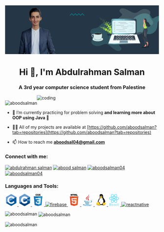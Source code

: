 ![logo](https://github.com/aboodsalman/aboodsalman/blob/main/an-introduction-to-low-level-programming.jpg)
<h1 align="center">Hi 👋, I'm Abdulrahman Salman</h1>
<h3 align="center">A 3rd year computer science student from Palestine</h3>
<img align="right" alt="coding" width="400" src="https://user-images.githubusercontent.com/115187902/230700872-d5f44b85-56c7-4e27-80a4-6e2db901e60c.gif">
<p align="left"> <img src="https://komarev.com/ghpvc/?username=aboodsalman&label=Profile%20views&color=0e75b6&style=flat" alt="aboodsalman" /> </p>

- 🌱 I’m currently practicing for problem solving **and learning more about OOP using Java 🙌**

- 👨‍💻 All of my projects are available at [https://github.com/aboodsalman?tab=repositories](https://github.com/aboodsalman?tab=repositories)

- 📫 How to reach me **aboodsal04@gmail.com**

<h3 align="left">Connect with me:</h3>
<p align="left">
<a href="https://linkedin.com/in/abdulrahman salman" target="blank"><img align="center" src="https://raw.githubusercontent.com/rahuldkjain/github-profile-readme-generator/master/src/images/icons/Social/linked-in-alt.svg" alt="abdulrahman salman" height="30" width="40" /></a>
<a href="https://fb.com/abood salman" target="blank"><img align="center" src="https://raw.githubusercontent.com/rahuldkjain/github-profile-readme-generator/master/src/images/icons/Social/facebook.svg" alt="abood salman" height="30" width="40" /></a>
<a href="https://instagram.com/aboodsalman04" target="blank"><img align="center" src="https://raw.githubusercontent.com/rahuldkjain/github-profile-readme-generator/master/src/images/icons/Social/instagram.svg" alt="aboodsalman04" height="30" width="40" /></a>
<a href="https://codeforces.com/profile/aboodsalman04" target="blank"><img align="center" src="https://raw.githubusercontent.com/rahuldkjain/github-profile-readme-generator/master/src/images/icons/Social/codeforces.svg" alt="aboodsalman04" height="30" width="40" /></a>
</p>

<h3 align="left">Languages and Tools:</h3>
<p align="left"> <a href="https://www.cprogramming.com/" target="_blank" rel="noreferrer"> <img src="https://raw.githubusercontent.com/devicons/devicon/master/icons/c/c-original.svg" alt="c" width="40" height="40"/> </a> <a href="https://www.w3schools.com/cpp/" target="_blank" rel="noreferrer"> <img src="https://raw.githubusercontent.com/devicons/devicon/master/icons/cplusplus/cplusplus-original.svg" alt="cplusplus" width="40" height="40"/> </a> <a href="https://www.w3schools.com/css/" target="_blank" rel="noreferrer"> <img src="https://raw.githubusercontent.com/devicons/devicon/master/icons/css3/css3-original-wordmark.svg" alt="css3" width="40" height="40"/> </a> <a href="https://firebase.google.com/" target="_blank" rel="noreferrer"> <img src="https://www.vectorlogo.zone/logos/firebase/firebase-icon.svg" alt="firebase" width="40" height="40"/> </a> <a href="https://www.w3.org/html/" target="_blank" rel="noreferrer"> <img src="https://raw.githubusercontent.com/devicons/devicon/master/icons/html5/html5-original-wordmark.svg" alt="html5" width="40" height="40"/> </a> <a href="https://www.java.com" target="_blank" rel="noreferrer"> <img src="https://raw.githubusercontent.com/devicons/devicon/master/icons/java/java-original.svg" alt="java" width="40" height="40"/> </a> <a href="https://www.linux.org/" target="_blank" rel="noreferrer"> <img src="https://raw.githubusercontent.com/devicons/devicon/master/icons/linux/linux-original.svg" alt="linux" width="40" height="40"/> </a> <a href="https://reactjs.org/" target="_blank" rel="noreferrer"> <img src="https://raw.githubusercontent.com/devicons/devicon/master/icons/react/react-original-wordmark.svg" alt="react" width="40" height="40"/> </a> <a href="https://reactnative.dev/" target="_blank" rel="noreferrer"> <img src="https://reactnative.dev/img/header_logo.svg" alt="reactnative" width="40" height="40"/> </a> </p>

<p><img align="left" src="https://github-readme-stats.vercel.app/api/top-langs?username=aboodsalman&show_icons=true&locale=en&layout=compact" alt="aboodsalman" /></p>

<p>&nbsp;<img align="center" src="https://github-readme-stats.vercel.app/api?username=aboodsalman&show_icons=true&locale=en" alt="aboodsalman" /></p>

<p><img align="center" src="https://github-readme-streak-stats.herokuapp.com/?user=aboodsalman&" alt="aboodsalman" /></p>
